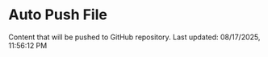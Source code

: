 # Auto Push File

Content that will be pushed to GitHub repository.
Last updated: 08/17/2025, 11:56:12 PM